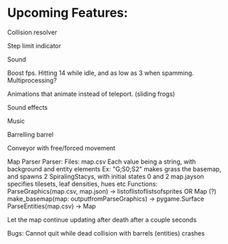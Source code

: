 # Upcoming Features:

Collision resolver

Step limit indicator

Sound

Boost fps. Hitting 14 while idle, and as low as 3 when spamming. Multiprocessing?

Animations that animate instead of teleport. (sliding frogs)

Sound effects

Music

Barrelling barrel

Conveyor with free/forced movement

Map Parser Parser:
	Files:
		map.csv
			Each value being a string, with background and entity elements
			Ex: "G;S0;S2" makes grass the basemap, and spawns 2 SpiralingStacys, with initial states 0 and 2
		map.jayson
			specifies tilesets, leaf densities, hues etc
	Functions:
		ParseGraphics(map.csv, map.json) -> listoflistoflistsofsprites OR Map (?)
		make_basemap(map: outputfromParseGraphics) -> pygame.Surface
		ParseEntities(map.csv) -> Map

Let the map continue updating after death after a couple seconds

Bugs:
Cannot quit while dead
collision with barrels (entities) crashes
